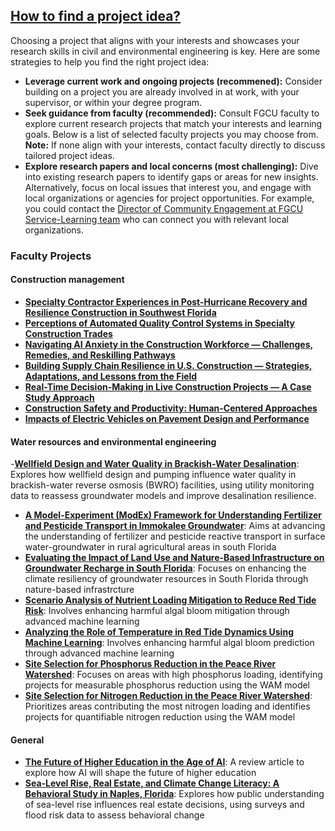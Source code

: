 ## [How to find a project idea?](https://aselshall.github.io/rm/hw/topics)
Choosing a project that aligns with your interests and showcases your research skills in civil and environmental engineering is key. Here are some strategies to help you find the right project idea:
- **Leverage current work and ongoing projects (recommened):** Consider building on a project you are already involved in at work, with your supervisor, or within your degree program.
- **Seek guidance from faculty (recommended):** Consult FGCU faculty to explore current research projects that match your interests and learning goals. Below is a list of selected faculty projects you may choose from. **Note:** If none align with your interests, contact faculty directly to discuss tailored project ideas.
- **Explore research papers and local concerns (most challenging):** Dive into existing research papers to identify gaps or areas for new insights. Alternatively, focus on local issues that interest you, and engage with local organizations or agencies for project opportunities. For example, you could contact the [Director of Community Engagement at FGCU Service-Learning team](https://www.fgcu.edu/studentlife/servicelearning/aboutus#OurTeam) who can connect you with relevant local organizations.

### Faculty Projects
#### Construction management
- **[Specialty Contractor Experiences in Post-Hurricane Recovery and Resilience Construction in Southwest Florida](https://github.com/aselshall/rm/blob/main/hw/projects/p11.md)**
- **[Perceptions of Automated Quality Control Systems in Specialty Construction Trades](https://github.com/aselshall/rm/blob/main/hw/projects/p12.md)**
- **[Navigating AI Anxiety in the Construction Workforce — Challenges, Remedies, and Reskilling Pathways](https://github.com/aselshall/rm/blob/main/hw/projects/p13.md)**
- **[Building Supply Chain Resilience in U.S. Construction — Strategies, Adaptations, and Lessons from the Field](https://github.com/aselshall/rm/blob/main/hw/projects/p14.md)**
- **[Real-Time Decision-Making in Live Construction Projects — A Case Study Approach](https://github.com/aselshall/rm/blob/main/hw/projects/p15.md)**
- **[Construction Safety and Productivity: Human-Centered Approaches](https://github.com/aselshall/rm/blob/main/hw/projects/p21.md)**
- **[Impacts of Electric Vehicles on Pavement Design and Performance](https://github.com/aselshall/rm/blob/main/hw/projects/p22.md)**

#### Water resources and environmental engineering
-**[Wellfield Design and Water Quality in Brackish-Water Desalination](https://github.com/aselshall/rm/blob/main/hw/projects/p31.md)**: Explores how wellfield design and pumping influence water quality in brackish-water reverse osmosis (BWRO) facilities, using utility monitoring data to reassess groundwater models and improve desalination resilience.
- **[A Model-Experiment (ModEx) Framework for Understanding Fertilizer and Pesticide Transport in Immokalee Groundwater](https://github.com/aselshall/rm/blob/main/hw/projects/p02.md)**: Aims at advancing the understanding of fertilizer and pesticide reactive transport in surface water-groundwater in rural agricultural areas in south Florida
- **[Evaluating the Impact of Land Use and Nature-Based Infrastructure on Groundwater Recharge in South Florida](https://github.com/aselshall/rm/blob/main/hw/projects/p01.md)**: Focuses on enhancing the climate resiliency of groundwater resources in South Florida through nature-based infrastrcture
- **[Scenario Analysis of Nutrient Loading Mitigation to Reduce Red Tide Risk](https://github.com/aselshall/rm/blob/main/hw/projects/p04.md)**: Involves enhancing harmful algal bloom mitigation through advanced machine learning
- **[Analyzing the Role of Temperature in Red Tide Dynamics Using Machine Learning](https://github.com/aselshall/rm/blob/main/hw/projects/p03.md)**: Involves enhancing harmful algal bloom prediction through advanced machine learning
- **[Site Selection for Phosphorus Reduction in the Peace River Watershed](https://github.com/aselshall/rm/blob/main/hw/projects/p06.md)**: Focuses on areas with high phosphorus loading, identifying projects for measurable phosphorus reduction using the WAM model
- **[Site Selection for Nitrogen Reduction in the Peace River Watershed](https://github.com/aselshall/rm/blob/main/hw/projects/p05.md)**: Prioritizes areas contributing the most nitrogen loading and identifies projects for quantifiable nitrogen reduction using the WAM model

#### General 
- **[The Future of Higher Education in the Age of AI](https://github.com/aselshall/rm/blob/main/hw/projects/p08.md)**: A review article to explore how AI will shape the future of higher education
- **[Sea-Level Rise, Real Estate, and Climate Change Literacy: A Behavioral Study in Naples, Florida](https://github.com/aselshall/rm/blob/main/hw/projects/p07.md)**: Explores how public understanding of sea-level rise influences real estate decisions, using surveys and flood risk data to assess behavioral change

